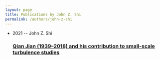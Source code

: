 ```yaml
---
layout: page
title: Publications by John Z. Shi
permalink: /authors/john-z-shi
---
```


<ul class="post-list">
<li><span class='post-meta'>2021 -- John Z. Shi</span><h3><a class='post-link' href="{{ site.baseurl }}/qian-jian-1939-2018-and-his-contribution-to-small-scale-turbulence-studies">Qian Jian (1939–2018) and his contribution to small-scale turbulence studies</a></h3></li>

</ul>
